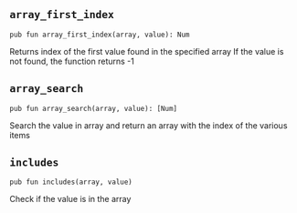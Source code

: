 ## `array_first_index`
```ab
pub fun array_first_index(array, value): Num 
```

Returns index of the first value found in the specified array
If the value is not found, the function returns -1


## `array_search`
```ab
pub fun array_search(array, value): [Num] 
```

Search the value in array and return an array with the index of the various items


## `includes`
```ab
pub fun includes(array, value) 
```

Check if the value is in the array


